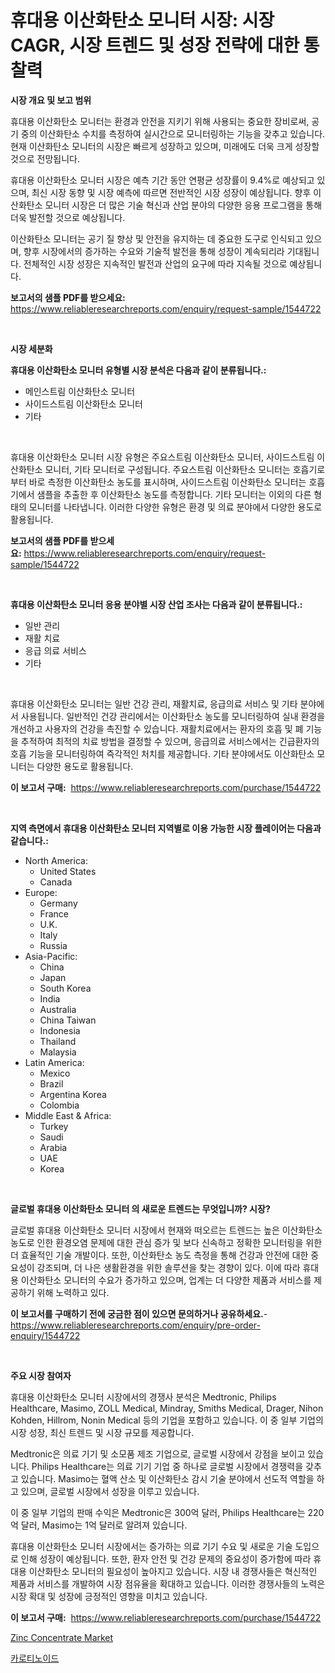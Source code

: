 <p><h1>휴대용 이산화탄소 모니터 시장: 시장 CAGR, 시장 트렌드 및 성장 전략에 대한 통찰력</h1></p><p><strong>시장 개요 및 보고 범위</strong></p>
<p><p>휴대용 이산화탄소 모니터는 환경과 안전을 지키기 위해 사용되는 중요한 장비로써, 공기 중의 이산화탄소 수치를 측정하여 실시간으로 모니터링하는 기능을 갖추고 있습니다. 현재 이산화탄소 모니터의 시장은 빠르게 성장하고 있으며, 미래에도 더욱 크게 성장할 것으로 전망됩니다.</p><p>휴대용 이산화탄소 모니터 시장은 예측 기간 동안 연평균 성장률이 9.4%로 예상되고 있으며, 최신 시장 동향 및 시장 예측에 따르면 전반적인 시장 성장이 예상됩니다. 향후 이산화탄소 모니터 시장은 더 많은 기술 혁신과 산업 분야의 다양한 응용 프로그램을 통해 더욱 발전할 것으로 예상됩니다.</p><p>이산화탄소 모니터는 공기 질 향상 및 안전을 유지하는 데 중요한 도구로 인식되고 있으며, 향후 시장에서의 증가하는 수요와 기술적 발전을 통해 성장이 계속되리라 기대됩니다. 전체적인 시장 성장은 지속적인 발전과 산업의 요구에 따라 지속될 것으로 예상됩니다.</p></p>
<p><strong>보고서의 샘플 PDF를 받으세요:</strong> <a href="https://www.reliableresearchreports.com/enquiry/request-sample/1544722">https://www.reliableresearchreports.com/enquiry/request-sample/1544722</a></p>
<p>&nbsp;</p>
<p><strong>시장 세분화</strong></p>
<p><strong>휴대용 이산화탄소 모니터 유형별 시장 분석은 다음과 같이 분류됩니다.:</strong></p>
<p><ul><li>메인스트림 이산화탄소 모니터</li><li>사이드스트림 이산화탄소 모니터</li><li>기타</li></ul></p>
<p>&nbsp;</p>
<p><p>휴대용 이산화탄소 모니터 시장 유형은 주요스트림 이산화탄소 모니터, 사이드스트림 이산화탄소 모니터, 기타 모니터로 구성됩니다. 주요스트림 이산화탄소 모니터는 호흡기로부터 바로 측정한 이산화탄소 농도를 표시하며, 사이드스트림 이산화탄소 모니터는 호흡기에서 샘플을 추출한 후 이산화탄소 농도를 측정합니다. 기타 모니터는 이외의 다른 형태의 모니터를 나타냅니다. 이러한 다양한 유형은 환경 및 의료 분야에서 다양한 용도로 활용됩니다.</p></p>
<p><strong>보고서의 샘플 PDF를 받으세요:</strong>&nbsp;<a href="https://www.reliableresearchreports.com/enquiry/request-sample/1544722">https://www.reliableresearchreports.com/enquiry/request-sample/1544722</a></p>
<p>&nbsp;</p>
<p><strong> 휴대용 이산화탄소 모니터 응용 분야별 시장 산업 조사는 다음과 같이 분류됩니다.:</strong></p>
<p><ul><li>일반 관리</li><li>재활 치료</li><li>응급 의료 서비스</li><li>기타</li></ul></p>
<p>&nbsp;</p>
<p><p>휴대용 이산화탄소 모니터는 일반 건강 관리, 재활치료, 응급의료 서비스 및 기타 분야에서 사용됩니다. 일반적인 건강 관리에서는 이산화탄소 농도를 모니터링하여 실내 환경을 개선하고 사용자의 건강을 촉진할 수 있습니다. 재활치료에서는 환자의 호흡 및 폐 기능을 추적하여 최적의 치료 방법을 결정할 수 있으며, 응급의료 서비스에서는 긴급환자의 호흡 기능을 모니터링하여 즉각적인 처치를 제공합니다. 기타 분야에서도 이산화탄소 모니터는 다양한 용도로 활용됩니다.</p></p>
<p><strong>이 보고서 구매:</strong>&nbsp; <a href="https://www.reliableresearchreports.com/purchase/1544722">https://www.reliableresearchreports.com/purchase/1544722</a></p>
<p>&nbsp;</p>
<p><strong>지역 측면에서 휴대용 이산화탄소 모니터 지역별로 이용 가능한 시장 플레이어는 다음과 같습니다.:</strong></p>
<p><ul>
    <li>
        North America:
        <ul>
            <li>United States</li>
            <li>Canada</li>
        </ul>
    </li>
    <li>
        Europe:
        <ul>
            <li>Germany</li>
            <li>France</li>
            <li>U.K.</li>
            <li>Italy</li>
            <li>Russia</li>
        </ul>
    </li>
    <li>
        Asia-Pacific:
        <ul>
            <li>China</li>
            <li>Japan</li>
            <li>South Korea</li>
            <li>India</li>
            <li>Australia</li>
            <li>China Taiwan</li>
            <li>Indonesia</li>
            <li>Thailand</li>
            <li>Malaysia</li>
        </ul>
    </li>
    <li>
        Latin America:
        <ul>
            <li>Mexico</li>
            <li>Brazil</li>
            <li>Argentina Korea</li>
            <li>Colombia</li>
        </ul>
    </li>
    <li>
        Middle East & Africa:
        <ul>
            <li>Turkey</li>
            <li>Saudi</li>
            <li>Arabia</li>
            <li>UAE</li>
            <li>Korea</li>
        </ul>
    </li>
    </ul></p>
<p>&nbsp;</p>
<p><strong>글로벌 휴대용 이산화탄소 모니터 의 새로운 트렌드는 무엇입니까? 시장?</strong></p>
<p><p>글로벌 휴대용 이산화탄소 모니터 시장에서 현재와 떠오르는 트렌드는 높은 이산화탄소 농도로 인한 환경오염 문제에 대한 관심 증가 및 보다 신속하고 정확한 모니터링을 위한 더 효율적인 기술 개발이다. 또한, 이산화탄소 농도 측정을 통해 건강과 안전에 대한 중요성이 강조되며, 더 나은 생활환경을 위한 솔루션을 찾는 경향이 있다. 이에 따라 휴대용 이산화탄소 모니터의 수요가 증가하고 있으며, 업계는 더 다양한 제품과 서비스를 제공하기 위해 노력하고 있다.</p></p>
<p><strong>이 보고서를 구매하기 전에 궁금한 점이 있으면 문의하거나 공유하세요.</strong>- <a href="https://www.reliableresearchreports.com/enquiry/pre-order-enquiry/1544722">https://www.reliableresearchreports.com/enquiry/pre-order-enquiry/1544722</a></p>
<p>&nbsp;</p>
<p><strong>주요 시장 참여자</strong></p>
<p><p>휴대용 이산화탄소 모니터 시장에서의 경쟁사 분석은 Medtronic, Philips Healthcare, Masimo, ZOLL Medical, Mindray, Smiths Medical, Drager, Nihon Kohden, Hillrom, Nonin Medical 등의 기업을 포함하고 있습니다. 이 중 일부 기업의 시장 성장, 최신 트렌드 및 시장 규모를 제공합니다.</p><p>Medtronic은 의료 기기 및 소모품 제조 기업으로, 글로벌 시장에서 강점을 보이고 있습니다. Philips Healthcare는 의료 기기 기업 중 하나로 글로벌 시장에서 경쟁력을 갖추고 있습니다. Masimo는 혈액 산소 및 이산화탄소 감시 기술 분야에서 선도적 역할을 하고 있으며, 글로벌 시장에서 성장을 이루고 있습니다.</p><p>이 중 일부 기업의 판매 수익은 Medtronic은 300억 달러, Philips Healthcare는 220억 달러, Masimo는 1억 달러로 알려져 있습니다.</p><p>휴대용 이산화탄소 모니터 시장에서는 증가하는 의료 기기 수요 및 새로운 기술 도입으로 인해 성장이 예상됩니다. 또한, 환자 안전 및 건강 문제의 중요성이 증가함에 따라 휴대용 이산화탄소 모니터의 필요성이 높아지고 있습니다. 시장 내 경쟁사들은 혁신적인 제품과 서비스를 개발하여 시장 점유율을 확대하고 있습니다. 이러한 경쟁사들의 노력은 시장 확대 및 성장에 긍정적인 영향을 미치고 있습니다.</p></p>
<p><strong>이 보고서 구매:</strong>&nbsp;&nbsp;<a href="https://www.reliableresearchreports.com/purchase/1544722">https://www.reliableresearchreports.com/purchase/1544722</a></p>
<p><p><a href="https://summer-dogwood-3e9.notion.site/Zinc-Concentrate-Market-Offers-Provide-Insightful-Data-for-the-Time-Period-from-2024-to-2031-and-als-a344e067cd274466a6c39fbba2c20c99">Zinc Concentrate Market</a></p><p><a href="https://medium.com/@percymckty3ytenzie89676/%EC%B9%B4%EB%A1%9C%ED%8B%B0%EB%85%B8%EC%9D%B4%EB%93%9C-%EC%8B%9C%EC%9E%A5-%EA%B7%9C%EB%AA%A8%EB%8A%94-%EA%B8%80%EB%A1%9C%EB%B2%8C-%EC%82%B0%EC%97%85%EC%97%90%EC%84%9C-%EC%B5%9C%EC%83%81%EC%9D%98-%EB%A7%88%EC%BC%80%ED%8C%85-%EC%B1%84%EB%84%90%EC%9D%84-%EB%B3%B4%EC%97%AC%EC%A4%8D%EB%8B%88%EB%8B%A4-419be2210407">카로티노이드</a></p></p>

